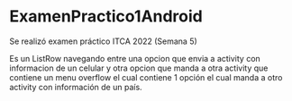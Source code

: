 # ExamenPractico1Android

Se realizó examen práctico ITCA 2022 (Semana 5)

Es un ListRow navegando entre una opcion que envia a activity con informacion de un celular y otra opcion que manda a otra activity que contiene un menu overflow
el cual contiene 1 opción el cual manda a otro activity con información de un país.
